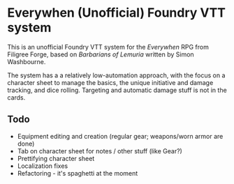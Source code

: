 # Everywhen (Unofficial) Foundry VTT system

This is an unofficial Foundry VTT system for the *Everywhen* RPG from Filigree Forge, based on *Barbarians of Lemuria* written by Simon Washbourne.

The system has a a relatively low-automation approach, with the focus on a character sheet to manage the basics, the unique initiative and damage tracking, and dice rolling. Targeting and automatic damage stuff is not in the cards.

## Todo

* Equipment editing and creation (regular gear; weapons/worn armor are done)
* Tab on character sheet for notes / other stuff (like Gear?)
* Prettifying character sheet
* Localization fixes
* Refactoring - it's spaghetti at the moment